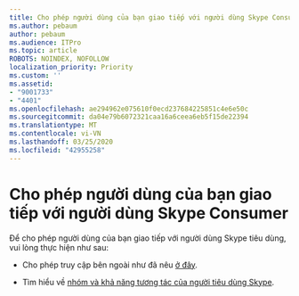 ```yaml
---
title: Cho phép người dùng của bạn giao tiếp với người dùng Skype Consumer
ms.author: pebaum
author: pebaum
ms.audience: ITPro
ms.topic: article
ROBOTS: NOINDEX, NOFOLLOW
localization_priority: Priority
ms.custom: ''
ms.assetid:
- "9001733"
- "4401"
ms.openlocfilehash: ae294962e075610f0ecd237684225851c4e6e50c
ms.sourcegitcommit: da04e79b6072321caa16a6ceea6eb5f15de22394
ms.translationtype: MT
ms.contentlocale: vi-VN
ms.lasthandoff: 03/25/2020
ms.locfileid: "42955258"
---
```

# <a name="allow-your-users-to-communicate-with-skype-consumer-users"></a>Cho phép người dùng của bạn giao tiếp với người dùng Skype Consumer

Để cho phép người dùng của bạn giao tiếp với người dùng Skype tiêu dùng, vui lòng thực hiện như sau:

- Cho phép truy cập bên ngoài như đã nêu [ở đây](https://docs.microsoft.com/microsoftteams/manage-external-access#allow-or-block-domains).

- Tìm hiểu về [nhóm và khả năng tương tác của người tiêu dùng Skype](https://docs.microsoft.com/microsoftteams/teams-skype-interop).
